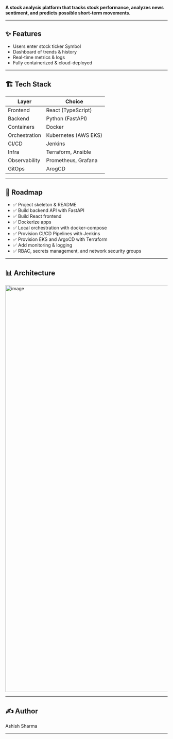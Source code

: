 **A stock analysis platform that tracks stock performance, analyzes news sentiment, and predicts possible short-term movements.**


---

## ✨ Features
- Users enter stock ticker Symbol
- Dashboard of trends & history
- Real-time metrics & logs
- Fully containerized & cloud-deployed

---

## 🏗 Tech Stack
| Layer         | Choice                        |
|---------------|-------------------------------|
| Frontend      | React (TypeScript)            |
| Backend       | Python (FastAPI)              |
| Containers    | Docker                        |
| Orchestration | Kubernetes (AWS EKS)          |
| CI/CD         | Jenkins                       |
| Infra         | Terraform, Ansible            |
| Observability | Prometheus, Grafana           |
| GitOps        | ArogCD                        |
---

## 🧭 Roadmap

- ✅ Project skeleton & README
- ✅ Build backend API with FastAPI
- ✅ Build React frontend
- ✅ Dockerize apps
- ✅ Local orchestration with docker-compose
- ✅ Provision CI/CD Pipelines with Jenkins
- ✅ Provision EKS and ArgoCD with Terraform
- ✅ Add monitoring & logging
- ✅ RBAC, secrets management, and network security groups


---

## 📊 Architecture

<img width="1791" height="1265" alt="image" src="https://github.com/user-attachments/assets/6f85e068-59de-4d46-a795-118e58622b02" />

---

## ✍️ Author

Ashish Sharma

---
